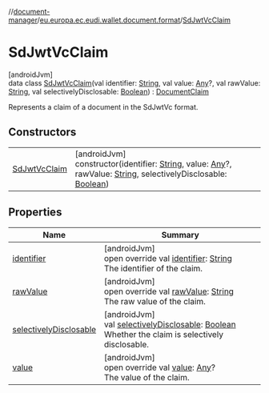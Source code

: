 //[document-manager](../../../index.md)/[eu.europa.ec.eudi.wallet.document.format](../index.md)/[SdJwtVcClaim](index.md)

# SdJwtVcClaim

[androidJvm]\
data class [SdJwtVcClaim](index.md)(val
identifier: [String](https://kotlinlang.org/api/latest/jvm/stdlib/kotlin/-string/index.html), val
value: [Any](https://kotlinlang.org/api/latest/jvm/stdlib/kotlin/-any/index.html)?, val
rawValue: [String](https://kotlinlang.org/api/latest/jvm/stdlib/kotlin/-string/index.html), val
selectivelyDisclosable: [Boolean](https://kotlinlang.org/api/latest/jvm/stdlib/kotlin/-boolean/index.html)) : [DocumentClaim](../-document-claim/index.md)

Represents a claim of a document in the SdJwtVc format.

## Constructors

|                                     |                                                                                                                                                                                                                                                                                                                                                                                                                       |
|-------------------------------------|-----------------------------------------------------------------------------------------------------------------------------------------------------------------------------------------------------------------------------------------------------------------------------------------------------------------------------------------------------------------------------------------------------------------------|
| [SdJwtVcClaim](-sd-jwt-vc-claim.md) | [androidJvm]<br>constructor(identifier: [String](https://kotlinlang.org/api/latest/jvm/stdlib/kotlin/-string/index.html), value: [Any](https://kotlinlang.org/api/latest/jvm/stdlib/kotlin/-any/index.html)?, rawValue: [String](https://kotlinlang.org/api/latest/jvm/stdlib/kotlin/-string/index.html), selectivelyDisclosable: [Boolean](https://kotlinlang.org/api/latest/jvm/stdlib/kotlin/-boolean/index.html)) |

## Properties

| Name                                                 | Summary                                                                                                                                                                                                       |
|------------------------------------------------------|---------------------------------------------------------------------------------------------------------------------------------------------------------------------------------------------------------------|
| [identifier](identifier.md)                          | [androidJvm]<br>open override val [identifier](identifier.md): [String](https://kotlinlang.org/api/latest/jvm/stdlib/kotlin/-string/index.html)<br>The identifier of the claim.                               |
| [rawValue](raw-value.md)                             | [androidJvm]<br>open override val [rawValue](raw-value.md): [String](https://kotlinlang.org/api/latest/jvm/stdlib/kotlin/-string/index.html)<br>The raw value of the claim.                                   |
| [selectivelyDisclosable](selectively-disclosable.md) | [androidJvm]<br>val [selectivelyDisclosable](selectively-disclosable.md): [Boolean](https://kotlinlang.org/api/latest/jvm/stdlib/kotlin/-boolean/index.html)<br>Whether the claim is selectively disclosable. |
| [value](value.md)                                    | [androidJvm]<br>open override val [value](value.md): [Any](https://kotlinlang.org/api/latest/jvm/stdlib/kotlin/-any/index.html)?<br>The value of the claim.                                                   |
